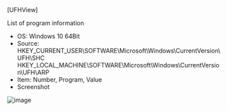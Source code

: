 [UFHView]  

List of program information  

- OS: Windows 10 64Bit
- Source: HKEY_CURRENT_USER\SOFTWARE\Microsoft\Windows\CurrentVersion\UFH\SHC  
HKEY_LOCAL_MACHINE\SOFTWARE\Microsoft\Windows\CurrentVersion\UFH\ARP  
- Item: Number, Program, Value
- Screenshot  

![image](https://user-images.githubusercontent.com/69110090/95334808-895e6880-08e9-11eb-81e7-ec13554e30a4.png)
